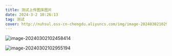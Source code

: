 ```yaml
---
title: 测试上传图床图片
date: 2024-3-2 10:26:13
tag: 测试
cover: http://nuhsul.oss-cn-chengdu.aliyuncs.com/img/image-20240302102955194.png
---
```




![image-20240302102458414](http://nuhsul.oss-cn-chengdu.aliyuncs.com/img/image-20240302102458414.png)

![image-20240302102955194](http://nuhsul.oss-cn-chengdu.aliyuncs.com/img/image-20240302102955194.png)